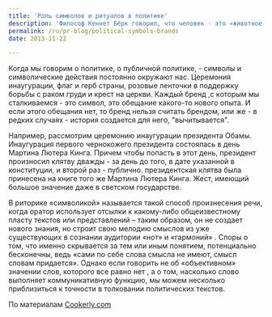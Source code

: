 ```yaml
---
title: 'Роль символов и ритуалов в политике'
description: 'Философ Кеннет Бёрк говорил, что человек - это «животное, делающее, использующее символы и неправильно их употребляющее; как создателя негативного, отделенного от природы инструментами, сделанными им самим…», а реальность человеческая и в особенности реальность социальная  и политическая - это реальность, созданная символами. Социальная и политическая реальность современного человека становится ему доступной только и исключительно через знаковые системы: книги, атласы и справочники, и все больше - массовые коммуникации. "То, что мы называем «реальностью», является беспорядочностью символов прошлого, объединенных с вещами, о которых мы знаем в основном из карт, журналов, газет…»"'
permalink: /ru/pr-blog/political-symbols-brands
date: 2013-11-22

---
```


Когда мы говорим о политике, о публичной политике, - символы и символические действия постоянно окружают нас. Церемония инаугурации, флаг и герб страны, розовые ленточки в поддержку борьбы с раком груди и крест на церкви. Каждый бренд ,с которым мы сталкиваемся - это символ, это обещание какого-то нового опыта. И если этого обещания нет, то бренд нельзя считать брендом, или же - в редких случаях - история создается для него, "вычитывается".

Например, рассмотрим церемонию инаугурации президента Обамы. Инаугурация первого чернокожего президента состоялась в день Мартина Лютера Кинга. Причем чтобы попасть в этот день, президент произносил клятву дважды - за день до того, в дате указанной в конституции, и второй раз - публично. президентская клятва была принесена на книге того же Мартина Лютера Кинга. Жест, имеющий большое значение даже в светском государстве.

В риторике  «символикой» называется такой способ произнесения речи, когда оратор использует отсылки к какому-либо общеизвестному пласту текстов или представлений – таким образом, он не создает нового знания, но строит свою мелодию смыслов из уже существующих в сознании аудитории «нот» и «гармоний» . Споры о том, что именно скрывается за тем или иным понятием, потенциально бесконечны, ведь «сами по себе слова смысла не имеют, смысл словам придается». Однако если говорить не об «объективном» значении слов, которого все равно нет , а о том, насколько слово выполняет коммуникативную функцию, мы можем несколько приблизиться к точности в толковании политических  текстов.

По материалам <a href="http://www.cookerly.com/blog/news-notes/the-symbols-of-power-remind-us-of-the-power-of-symbols/">Cookerly.com</a>

